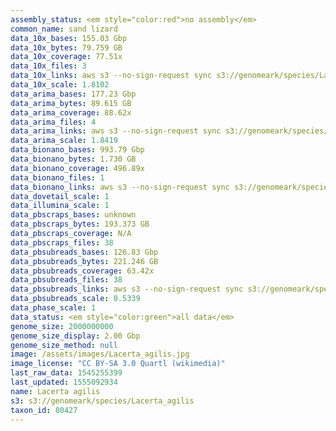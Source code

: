 ```yaml
---
assembly_status: <em style="color:red">no assembly</em>
common_name: sand lizard
data_10x_bases: 155.03 Gbp
data_10x_bytes: 79.759 GB
data_10x_coverage: 77.51x
data_10x_files: 3
data_10x_links: aws s3 --no-sign-request sync s3://genomeark/species/Lacerta_agilis/rLacAgi1/genomic_data/10x/ .<br>
data_10x_scale: 1.8102
data_arima_bases: 177.23 Gbp
data_arima_bytes: 89.615 GB
data_arima_coverage: 88.62x
data_arima_files: 4
data_arima_links: aws s3 --no-sign-request sync s3://genomeark/species/Lacerta_agilis/rLacAgi1/genomic_data/arima/ .<br>
data_arima_scale: 1.8419
data_bionano_bases: 993.79 Gbp
data_bionano_bytes: 1.730 GB
data_bionano_coverage: 496.89x
data_bionano_files: 1
data_bionano_links: aws s3 --no-sign-request sync s3://genomeark/species/Lacerta_agilis/rLacAgi1/genomic_data/bionano/ .<br>
data_dovetail_scale: 1
data_illumina_scale: 1
data_pbscraps_bases: unknown
data_pbscraps_bytes: 193.373 GB
data_pbscraps_coverage: N/A
data_pbscraps_files: 38
data_pbsubreads_bases: 126.83 Gbp
data_pbsubreads_bytes: 221.246 GB
data_pbsubreads_coverage: 63.42x
data_pbsubreads_files: 38
data_pbsubreads_links: aws s3 --no-sign-request sync s3://genomeark/species/Lacerta_agilis/rLacAgi1/genomic_data/pacbio/ . --exclude "*scraps.bam"<br>
data_pbsubreads_scale: 0.5339
data_phase_scale: 1
data_status: <em style="color:green">all data</em>
genome_size: 2000000000
genome_size_display: 2.00 Gbp
genome_size_method: null
image: /assets/images/Lacerta_agilis.jpg
image_license: "CC BY-SA 3.0 Quartl (wikimedia)"
last_raw_data: 1545255399
last_updated: 1555092934
name: Lacerta agilis
s3: s3://genomeark/species/Lacerta_agilis
taxon_id: 80427
---
```

